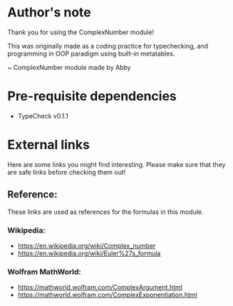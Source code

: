 # Author's note
Thank you for using the ComplexNumber module!

This was originally made as a coding practice for typechecking, and programming in OOP paradigm using built-in metatables.

~ ComplexNumber module made by Abby

# Pre-requisite dependencies
- TypeCheck v0.1.1

# External links
Here are some links you might find interesting. Please make sure that they are safe links before checking them out!

## Reference:
These links are used as references for the formulas in this module.

### Wikipedia:
- https://en.wikipedia.org/wiki/Complex_number
- https://en.wikipedia.org/wiki/Euler%27s_formula

### Wolfram MathWorld:
- https://mathworld.wolfram.com/ComplexArgument.html
- https://mathworld.wolfram.com/ComplexExponentiation.html